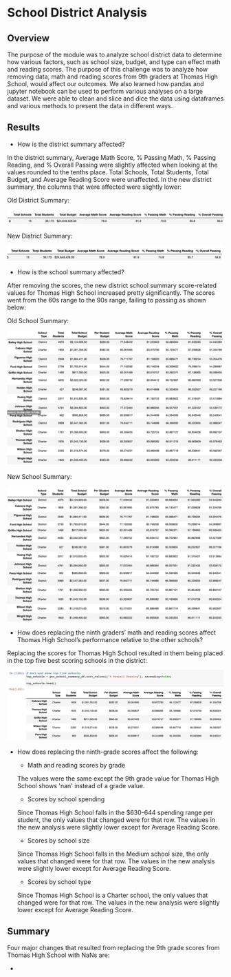 # School District Analysis
## Overview

The purpose of the module was to analyze school district data to determine how various factors, such as school size, budget, and type can effect math and reading scores. The purpose of this challenge was to analyze how removing data, math and reading scores from 9th graders at Thomas High School, would affect our outcomes. We also learned how pandas and jupyter notebook can be used to perform various analyses on a large dataset. We were able to clean and slice and dice the data using dataframes and various methods to present the data in different ways. 

## Results

- How is the district summary affected?

In the district summary, Average Math Score, % Passing Math, % Passing Reading, and % Overall Passing were slightly affected when looking at the values rounded to the tenths place. Total Schools, Total Students, Total Budget, and Average Reading Score were unaffected. In the new district summary, the columns that were affected were slightly lower:

  Old District Summary:

<img src="https://github.com/kimcheese33/school_district_analysis/blob/main/Images/old_district_summary.png"/>

  New District Summary:

<img src="https://github.com/kimcheese33/school_district_analysis/blob/main/Images/new_district_summary.png"/>

- How is the school summary affected?

After removing the scores, the new district school summary score-related values for Thomas High School increased pretty significantly. The scores went from the 60s range to the 90s range, failing to passing as shown below:

  Old School Summary:

<img src="https://github.com/kimcheese33/school_district_analysis/blob/main/Images/old_school_summary.png"/>

  New School Summary:

<img src="https://github.com/kimcheese33/school_district_analysis/blob/main/Images/new_school_summary.png"/>


- How does replacing the ninth graders’ math and reading scores affect Thomas High School’s performance relative to the other schools?

Replacing the scores for Thomas High School resulted in them being placed in the top five best scoring schools in the district:

<img src="https://github.com/kimcheese33/school_district_analysis/blob/main/Images/top_five.png"/>

- How does replacing the ninth-grade scores affect the following:

  - Math and reading scores by grade
   
   The values were the same except the 9th grade value for Thomas High School shows 'nan' instead of a grade value.

  - Scores by school spending
  
   Since Thomas High School falls in the $630-644 spending range per student, the only values that changed were for that row. The values in the new analysis were slightly lower except for Average Reading Score.

  - Scores by school size
  
  Since Thomas High School falls in the Medium school size, the only values that changed were for that row. The values in the new analysis were slightly lower except for Average Reading Score.

  - Scores by school type
  
  Since Thomas High School is a Charter school, the only values that changed were for that row. The values in the new analysis were slightly lower except for Average Reading Score.


## Summary

Four major changes that resulted from replacing the 9th grade scores from Thomas High School with NaNs are:

- 
